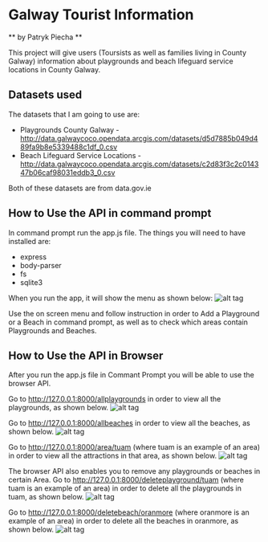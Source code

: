 # Galway Tourist Information
** by Patryk Piecha **

This project will give users (Toursists as well as families living in County Galway) information about playgrounds and beach lifeguard service locations in County Galway.

## Datasets used
The datasets that I am going to use are:

  - Playgrounds County Galway - http://data.galwaycoco.opendata.arcgis.com/datasets/d5d7885b049d489fa9b8e5339488c1df_0.csv
  - Beach Lifeguard Service Locations - http://data.galwaycoco.opendata.arcgis.com/datasets/c2d83f3c2c014347b06caf98031eddb3_0.csv

Both of these datasets are from data.gov.ie

## How to Use the API in command prompt
In command prompt run the app.js file. The things you will need to have installed are:

- express
- body-parser
- fs
- sqlite3

When you run the app, it will show the menu as shown below:
![alt tag](http://i.imgur.com/ELNUS7O.jpg)

Use the on screen menu and follow instruction in order to Add a Playground or a Beach in command prompt, as well as to check which areas contain Playgrounds and Beaches.

## How to Use the API in Browser
After you run the app.js file in Commant Prompt you will be able to use the browser API.

Go to http://127.0.0.1:8000/allplaygrounds in order to view all the playgrounds, as shown below.
![alt tag](http://i.imgur.com/5geCeMp.jpg)

Go to http://127.0.0.1:8000/allbeaches in order to view all the beaches, as shown below.
![alt tag](http://i.imgur.com/HN2ijDI.jpg)

Go to http://127.0.0.1:8000/area/tuam (where tuam is an example of an area) in order to view all the attractions in that area, as shown below.
![alt tag](http://i.imgur.com/L0ulX3s.jpg)

The browser API also enables you to remove any playgrounds or beaches in certain Area. 
Go to http://127.0.0.1:8000/deleteplayground/tuam (where tuam is an example of an area) in order to delete all the playgrounds in tuam, as shown below.
![alt tag](http://i.imgur.com/idaz5qM.jpg)

Go to http://127.0.0.1:8000/deletebeach/oranmore (where oranmore is an example of an area) in order to delete all the beaches in oranmore, as shown below.
![alt tag](http://i.imgur.com/3hQBNMh.jpg)






